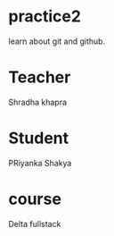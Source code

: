 # practice2
learn about git and github.
# Teacher
Shradha khapra
# Student
PRiyanka Shakya
# course
Delta fullstack